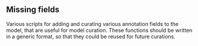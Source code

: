 ## Missing fields

Various scripts for adding and curating various annotation fields to the model, that are useful for model curation. These functions should be written in a generic format, so that they could be reused for future curations.
